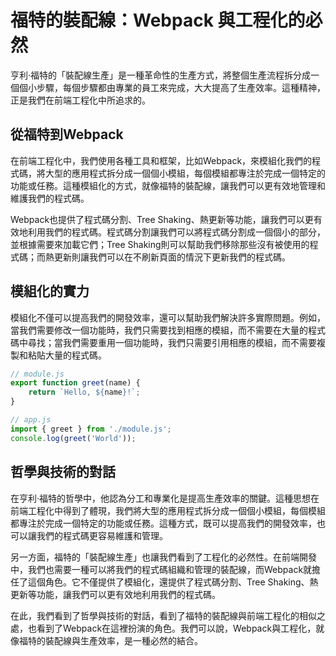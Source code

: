 # 福特的裝配線：Webpack 與工程化的必然
亨利·福特的「裝配線生產」是一種革命性的生產方式，將整個生產流程拆分成一個個小步驟，每個步驟都由專業的員工來完成，大大提高了生產效率。這種精神，正是我們在前端工程化中所追求的。

## 從福特到Webpack

在前端工程化中，我們使用各種工具和框架，比如Webpack，來模組化我們的程式碼，將大型的應用程式拆分成一個個小模組，每個模組都專注於完成一個特定的功能或任務。這種模組化的方式，就像福特的裝配線，讓我們可以更有效地管理和維護我們的程式碼。

Webpack也提供了程式碼分割、Tree Shaking、熱更新等功能，讓我們可以更有效地利用我們的程式碼。程式碼分割讓我們可以將程式碼分割成一個個小的部分，並根據需要來加載它們；Tree Shaking則可以幫助我們移除那些沒有被使用的程式碼；而熱更新則讓我們可以在不刷新頁面的情況下更新我們的程式碼。

## 模組化的實力

模組化不僅可以提高我們的開發效率，還可以幫助我們解決許多實際問題。例如，當我們需要修改一個功能時，我們只需要找到相應的模組，而不需要在大量的程式碼中尋找；當我們需要重用一個功能時，我們只需要引用相應的模組，而不需要複製和粘貼大量的程式碼。

```javascript
// module.js
export function greet(name) {
    return `Hello, ${name}!`;
}

// app.js
import { greet } from './module.js';
console.log(greet('World'));
```

## 哲學與技術的對話

在亨利·福特的哲學中，他認為分工和專業化是提高生產效率的關鍵。這種思想在前端工程化中得到了體現，我們將大型的應用程式拆分成一個個小模組，每個模組都專注於完成一個特定的功能或任務。這種方式，既可以提高我們的開發效率，也可以讓我們的程式碼更容易維護和管理。

另一方面，福特的「裝配線生產」也讓我們看到了工程化的必然性。在前端開發中，我們也需要一種可以將我們的程式碼組織和管理的裝配線，而Webpack就擔任了這個角色。它不僅提供了模組化，還提供了程式碼分割、Tree Shaking、熱更新等功能，讓我們可以更有效地利用我們的程式碼。

在此，我們看到了哲學與技術的對話，看到了福特的裝配線與前端工程化的相似之處，也看到了Webpack在這裡扮演的角色。我們可以說，Webpack與工程化，就像福特的裝配線與生產效率，是一種必然的結合。